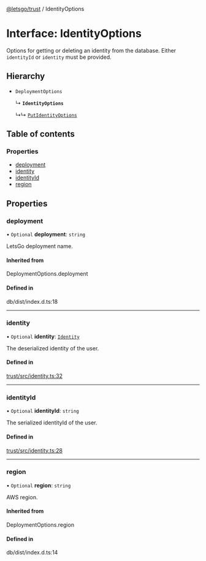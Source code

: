 [@letsgo/trust](../README.md) / IdentityOptions

# Interface: IdentityOptions

Options for getting or deleting an identity from the database. Either `identityId` or `identity` must be provided.

## Hierarchy

- `DeploymentOptions`

  ↳ **`IdentityOptions`**

  ↳↳ [`PutIdentityOptions`](PutIdentityOptions.md)

## Table of contents

### Properties

- [deployment](IdentityOptions.md#deployment)
- [identity](IdentityOptions.md#identity)
- [identityId](IdentityOptions.md#identityid)
- [region](IdentityOptions.md#region)

## Properties

### deployment

• `Optional` **deployment**: `string`

LetsGo deployment name.

#### Inherited from

DeploymentOptions.deployment

#### Defined in

db/dist/index.d.ts:18

___

### identity

• `Optional` **identity**: [`Identity`](Identity.md)

The deserialized identity of the user.

#### Defined in

[trust/src/identity.ts:32](https://github.com/47chapters/letsgo/blob/5310a6f/packages/trust/src/identity.ts#L32)

___

### identityId

• `Optional` **identityId**: `string`

The serialized identityId of the user.

#### Defined in

[trust/src/identity.ts:28](https://github.com/47chapters/letsgo/blob/5310a6f/packages/trust/src/identity.ts#L28)

___

### region

• `Optional` **region**: `string`

AWS region.

#### Inherited from

DeploymentOptions.region

#### Defined in

db/dist/index.d.ts:14
